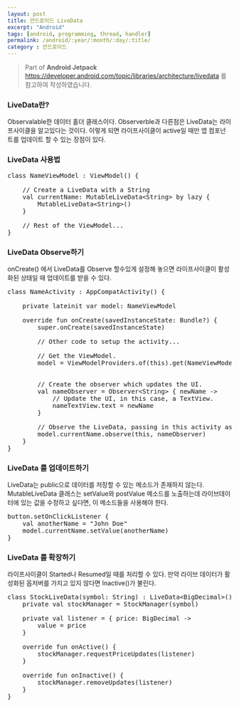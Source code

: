 ```yaml
---
layout: post
title: 안드로이드 LiveData
excerpt: "Android"
tags: [android, programming, thread, handler]
permalink: /android/:year/:month/:day/:title/
category : 안드로이드
---
```


> Part of **Android Jetpack**  
> https://developer.android.com/topic/libraries/architecture/livedata  를 참고하여 작성하였습니다.

### LiveData란?
Observalable한 데이터 홀더 클래스이다. Observerble과 다른점은 LiveData는 라이프사이클을 알고있다는 것이다. 이렇게 되면 라이프사이클이 active일 때만 앱 컴포넌트를 업데이트 할 수 있는 장점이 있다.

### LiveData 사용법
<pre class="prettyprint">
class NameViewModel : ViewModel() {

    // Create a LiveData with a String
    val currentName: MutableLiveData&lt;String&gt; by lazy {
        MutableLiveData&lt;String&gt;()
    }

    // Rest of the ViewModel...
}
</pre>


### LiveData Observe하기
onCreate() 에서 LiveData를 Observe 할수있게 설정해 놓으면 라이프사이클이 활성화된 상태일 때 업데이트를 받을 수 있다.
<pre class="prettyprint">
class NameActivity : AppCompatActivity() {

    private lateinit var model: NameViewModel

    override fun onCreate(savedInstanceState: Bundle?) {
        super.onCreate(savedInstanceState)

        // Other code to setup the activity...

        // Get the ViewModel.
        model = ViewModelProviders.of(this).get(NameViewModel::class.java)


        // Create the observer which updates the UI.
        val nameObserver = Observer&lt;String&gt; { newName -&gt;
            // Update the UI, in this case, a TextView.
            nameTextView.text = newName
        }

        // Observe the LiveData, passing in this activity as the LifecycleOwner and the observer.
        model.currentName.observe(this, nameObserver)
    }
}
</pre>

### LiveData 를 업데이트하기
LiveData는 public으로 데이터를 저장할 수 있는 메소드가 존재하지 않는다. MutableLiveData 클래스는 setValue와 postValue 메소드를 노출하는데 라이브데이터에 있는 값을 수정하고 싶다면, 이 메소드들을 사용해야 한다.  

<pre class="prettyprint">
button.setOnClickListener {
    val anotherName = "John Doe"
    model.currentName.setValue(anotherName)
}
</pre>

### LiveData 를 확장하기
라이프사이클이 Started나 Resumed일 때를 처리할 수 있다. 만약 라이브 데이터가 활성화된 옵저버를 가지고 있지 않다면 Inactive()가 불린다.
<pre class="prettyprint">
class StockLiveData(symbol: String) : LiveData&lt;BigDecimal&gt;() {
    private val stockManager = StockManager(symbol)

    private val listener = { price: BigDecimal -&gt;
        value = price
    }

    override fun onActive() {
        stockManager.requestPriceUpdates(listener)
    }

    override fun onInactive() {
        stockManager.removeUpdates(listener)
    }
}
</pre>
